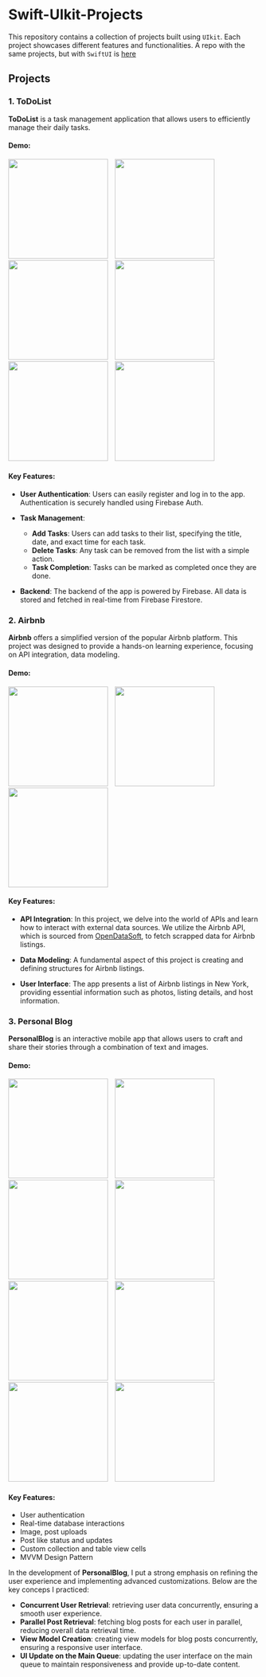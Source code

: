 # Swift-UIkit-Projects

This repository contains a collection of projects built using `UIkit`. Each project showcases different features and functionalities. A repo with the same projects, but with `SwiftUI` is [here](https://github.com/hyonbokan/SwiftUI-projects)

## Projects

### 1. ToDoList

**ToDoList** is a task management application that allows users to efficiently manage their daily tasks. 

#### Demo:

<p float="left">
  <img src="Project_img/ToDoList/1.png" width="200" style="margin-right: 10px;" />
  <img src="Project_img/ToDoList/2.png" width="200" style="margin-right: 10px;" />
  <img src="Project_img/ToDoList/3.png" width="200" style="margin-right: 10px;" /> 
  <img src="Project_img/ToDoList/4.png"width="200" style="margin-right: 10px;" />
  <img src="Project_img/ToDoList/5.png" width="200" style="margin-right: 10px;" />
  <img src="Project_img/ToDoList/demo.gif" width="200" style="margin-right: 10px;" />
</p>

#### Key Features:

- **User Authentication**: Users can easily register and log in to the app. Authentication is securely handled using Firebase Auth.
  
- **Task Management**: 
  - **Add Tasks**: Users can add tasks to their list, specifying the title, date, and exact time for each task.
  - **Delete Tasks**: Any task can be removed from the list with a simple action.
  - **Task Completion**: Tasks can be marked as completed once they are done.
  
- **Backend**: The backend of the app is powered by Firebase. All data is stored and fetched in real-time from Firebase Firestore.

### 2. Airbnb

**Airbnb** offers a simplified version of the popular Airbnb platform. This project was designed to provide a hands-on learning experience, focusing on API integration, data modeling.

#### Demo:
<p float="left">
  <img src="Project_img/Airbnb/1.png" width="200" style="margin-right: 10px;" />
  <img src="Project_img/Airbnb/2.png" width="200" style="margin-right: 10px;" />
  <img src="Project_img/Airbnb/3.png" width="200" style="margin-right: 10px;" /> 
</p>

#### Key Features:

- **API Integration**: In this project, we delve into the world of APIs and learn how to interact with external data sources. We utilize the Airbnb API, which is sourced from [OpenDataSoft](https://public.opendatasoft.com/explore/dataset/airbnb-listings/table/?disjunctive.host_verifications&disjunctive.amenities&disjunctive.features), to fetch scrapped data for Airbnb listings.

- **Data Modeling**: A fundamental aspect of this project is creating and defining structures for Airbnb listings.

- **User Interface**: The app presents a list of Airbnb listings in New York, providing essential information such as photos, listing details, and host information.

### 3. Personal Blog
**PersonalBlog** is an interactive mobile app that allows users to craft and share their stories through a combination of text and images.

#### Demo:

<p float="left">
  <img src="Project_img/PersonalBlog/1.png" width="200" style="margin-right: 10px;" />
  <img src="Project_img/PersonalBlog/2.png" width="200" style="margin-right: 10px;" />
  <img src="Project_img/PersonalBlog/3.png" width="200" style="margin-right: 10px;" /> 
  <img src="Project_img/PersonalBlog/4.png"width="200" style="margin-right: 10px;" />
  <img src="Project_img/PersonalBlog/5.png" width="200" style="margin-right: 10px;" />
  <img src="Project_img/PersonalBlog/6.png" width="200" style="margin-right: 10px;" />
  <img src="Project_img/PersonalBlog/7.png" width="200" style="margin-right: 10px;" />
  <img src="Project_img/PersonalBlog/demovideo.gif" width="200" style="margin-right: 10px;" />
</p>

#### Key Features:

- User authentication
- Real-time database interactions
- Image, post uploads
- Post like status and updates
- Custom collection and table view cells
- MVVM Design Pattern

In the development of **PersonalBlog**, I put a strong emphasis on refining the user experience and implementing advanced customizations. Below are the key conceps I practiced: 
- **Concurrent User Retrieval**: retrieving user data concurrently, ensuring a smooth user experience.
- **Parallel Post Retrieval**: fetching blog posts for each user in parallel, reducing overall data retrieval time.
- **View Model Creation**: creating view models for blog posts concurrently, ensuring a responsive user interface.
- **UI Update on the Main Queue**: updating the user interface on the main queue to maintain responsiveness and provide up-to-date content.
